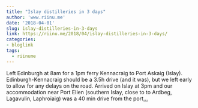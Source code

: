 ```yaml
---
title: "Islay distilleries in 3 days"
author: 'www.riinu.me'
date: '2018-04-01'
slug: islay-distilleries-in-3-days
link: https://riinu.me/2018/04/islay-distilleries-in-3-days/
categories:
- bloglink
tags:
  - riinume
---
```


Left Edinburgh at 8am for a 1pm ferry Kennacraig to Port Askaig (Islay). Edinburgh-Kennacraig should be a 3.5h drive (and it was), but we left early to allow for any delays on the road. Arrived on Islay at 3pm and our accommodation near Port Ellen (southern Islay, close to to Ardbeg, Lagavulin, Laphroiaig) was a 40 min drive from the port[... <i class="fas fa-external-link-alt"></i>](https://riinu.me/2018/04/islay-distilleries-in-3-days/)

